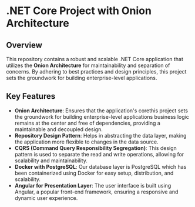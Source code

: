 # .NET Core Project with Onion Architecture

## Overview
This repository contains a robust and scalable .NET Core application that utilizes the **Onion Architecture** for maintainability and separation of concerns. By adhering to best practices and design principles, this project sets the groundwork for building enterprise-level applications.

## Key Features
- **Onion Architecture**: Ensures that the application's corethis project sets the groundwork for building enterprise-level applications business logic remains at the center and free of dependencies, providing a maintainable and decoupled design.
- **Repository Design Pattern**: Helps in abstracting the data layer, making the application more flexible to changes in the data source.
- **CQRS (Command Query Responsibility Segregation)**: This design pattern is used to separate the read and write operations, allowing for scalability and maintainability.
- **Docker with PostgreSQL**: Our database layer is PostgreSQL which has been containerized using Docker for easy setup, distribution, and scalability.
- **Angular for Presentation Layer**: The user interface is built using Angular, a popular front-end framework, ensuring a responsive and dynamic user experience.
